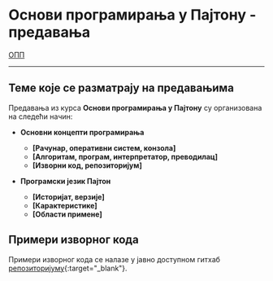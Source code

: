 # Основи програмирања у Пajтону - предавања

[ОПП](../README.md)

---

## Теме које се разматрају на предавањима

Предавања из курса **Основи програмирања у Пajтону** су организована на следећи начин:

- **Основни концепти програмирања**

  - **[Рачунар, оперативни систем, конзола]**
  - **[Aлгоритам, програм, интерпретатор, преводилац]**
  - **[Изворни код, репозиторијум]**

- **Програмски језик Пајтон**

  - **[Историјат, верзије]**
  - **[Карактеристике]**
  - **[Области примене]**

## Примери изворног кода

Примери изворног кода се налазе у јавно доступном гитхаб [репозиторијуму](https://github.com/biof-python/primeri-predavanja.git){:target="_blank"}.
